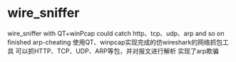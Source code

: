 # wire_sniffer
wire_sniffer with QT+winPcap
could catch http、tcp、udp、arp and so on
finished arp-cheating
使用QT、winpcap实现完成的仿wireshark的网络抓包工具
可以抓HTTP、TCP、UDP、ARP等包，并对报文进行解析
实现了arp欺骗

